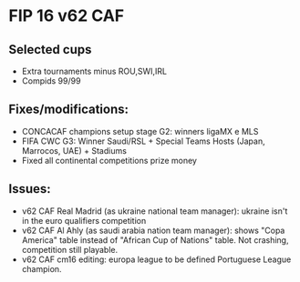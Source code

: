# FIP 16 v62 CAF

## Selected cups

- Extra tournaments minus ROU,SWI,IRL
- Compids 99/99

## Fixes/modifications:

- CONCACAF champions setup stage G2: winners ligaMX e MLS
- FIFA CWC G3: Winner Saudi/RSL + Special Teams Hosts (Japan, Marrocos, UAE) + Stadiums
- Fixed all continental competitions prize money

## Issues: 

- v62 CAF Real Madrid (as ukraine national team manager): ukraine isn't in the euro qualifiers competition
- v62 CAF Al Ahly (as saudi arabia nation team manager): shows "Copa America" table instead of "African Cup of Nations" table. Not crashing, competition still playable.
- v62 CAF cm16 editing: europa league to be defined Portuguese League champion.
